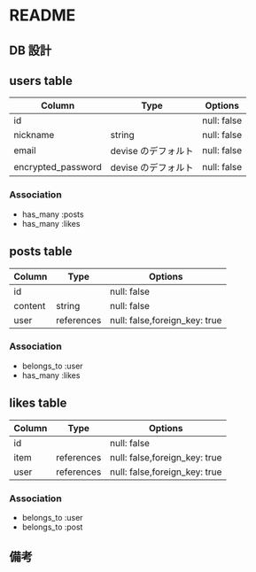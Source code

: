 # README

## DB 設計

## users table

| Column             | Type                | Options                      |
| ------------------ | ------------------- | ---------------------------- |
| id                 |                     | null: false                  |
| nickname           | string              | null: false                  |
| email              | devise のデフォルト   | null: false                  |
| encrypted_password | devise のデフォルト   | null: false                  |

### Association

* has_many :posts
* has_many :likes

## posts table

| Column              | Type               | Options                       |
| ------------------- | ------------------ | ----------------------------- |
| id                  |                    | null: false                   |
| content             | string             | null: false                   |
| user                | references         | null: false,foreign_key: true |

### Association

* belongs_to :user
* has_many :likes

## likes table

| Column              | Type               | Options                       |
| ------------------- | ------------------ | ----------------------------- |
| id                  |                    | null: false                   |
| item                | references         | null: false,foreign_key: true |
| user                | references         | null: false,foreign_key: true |

### Association

* belongs_to :user
* belongs_to :post

## 備考

